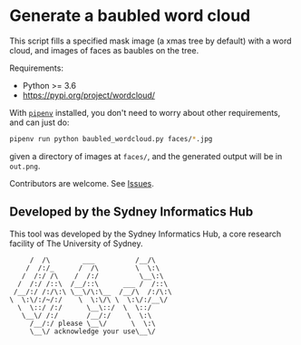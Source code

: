 # Generate a baubled word cloud

This script fills a specified mask image (a xmas tree by default) with a word cloud, and images of faces as baubles on the tree.

Requirements:

* Python >= 3.6
* https://pypi.org/project/wordcloud/


With [`pipenv`](https://pipenv.kennethreitz.org/en/latest/) installed, you don't need to worry about other requirements, and
can just do:

```sh
pipenv run python baubled_wordcloud.py faces/*.jpg
```
given a directory of images at `faces/`, and the generated output will be in
`out.png`.


Contributors are welcome. See [Issues](https://github.com/Sydney-Informatics-Hub/baubled_wordcloud/issues/).

## Developed by the Sydney Informatics Hub

This tool was developed by the Sydney Informatics Hub, a core research facility of The University of Sydney.

         /  /\        ___          /__/\
        /  /:/_      /  /\         \  \:\
       /  /:/ /\    /  /:/          \__\:\
      /  /:/ /::\  /__/::\      ___ /  /::\
     /__/:/ /:/\:\ \__\/\:\__  /__/\  /:/\:\
    \  \:\/:/~/:/    \  \:\/\ \  \:\/:/__\/
      \  \::/ /:/      \__\::/  \  \::/
       \__\/ /:/       /__/:/    \  \:\
         /__/:/ please \__\/      \  \:\
         \__\/ acknowledge your use\__\/
